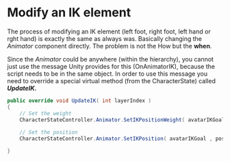 # Modify an IK element

The process of modifying an IK element \(left foot, right foot, left hand or rght hand\) is exactly the same as always was. Basically changing the _Animator_ component directly. The problem is not the How but the **when**.

Since the _Animator_ could be anywhere \(within the hierarchy\), you cannot just use the message Unity provides for this \(OnAnimatorIK\), because the script needs to be in the same object. In order to use this message you need to override a special virtual method \(from the CharacterState\) called _**UpdateIK.**_

```csharp
public override void UpdateIK( int layerIndex )
{
    // Set the weight
    CharacterStateController.Animator.SetIKPositionWeight( avatarIKGoal , positionWeight );
    
    // Set the position
    CharacterStateController.Animator.SetIKPosition( avatarIKGoal , position);    

}
```



